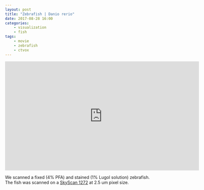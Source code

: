 ```yaml
---
layout: post
title: "Zebrafish | Danio rerio"
date: 2017-08-28 16:00
categories:
	- visualization
	- fish
tags:
	- movie
	- zebrafish
	- ctvox
---
```


<iframe src="https://player.vimeo.com/video/179027348" width="640" height="360" frameborder="0" webkitallowfullscreen mozallowfullscreen allowfullscreen></iframe>

We scanned a fixed (4% PFA) and stained (1% Lugol solution) zebrafish.
The fish was scanned on a [SkyScan 1272](http://bruker-microct.com/products/1272.htm) at 2.5 um pixel size.
